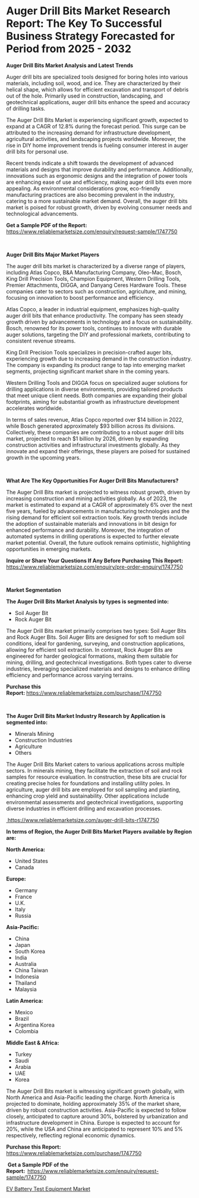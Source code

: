 <p><h1>Auger Drill Bits Market Research Report: The Key To Successful Business Strategy Forecasted for Period from 2025 - 2032</h1></p><p><strong>Auger Drill Bits Market Analysis and Latest Trends</strong></p>
<p><p>Auger drill bits are specialized tools designed for boring holes into various materials, including soil, wood, and ice. They are characterized by their helical shape, which allows for efficient excavation and transport of debris out of the hole. Primarily used in construction, landscaping, and geotechnical applications, auger drill bits enhance the speed and accuracy of drilling tasks.</p><p>The Auger Drill Bits Market is experiencing significant growth, expected to expand at a CAGR of 12.8% during the forecast period. This surge can be attributed to the increasing demand for infrastructure development, agricultural activities, and landscaping projects worldwide. Moreover, the rise in DIY home improvement trends is fueling consumer interest in auger drill bits for personal use.</p><p>Recent trends indicate a shift towards the development of advanced materials and designs that improve durability and performance. Additionally, innovations such as ergonomic designs and the integration of power tools are enhancing ease of use and efficiency, making auger drill bits even more appealing. As environmental considerations grow, eco-friendly manufacturing practices are also becoming prevalent in the industry, catering to a more sustainable market demand. Overall, the auger drill bits market is poised for robust growth, driven by evolving consumer needs and technological advancements.</p></p>
<p><strong>Get a Sample PDF of the Report:&nbsp;</strong> <a href="https://www.reliablemarketsize.com/enquiry/request-sample/1747750?utm_campaign=2216&utm_medium=2&utm_source=Github&utm_content=ia&utm_term=18022025&utm_id=auger-drill-bits">https://www.reliablemarketsize.com/enquiry/request-sample/1747750</a></p>
<p>&nbsp;</p>
<p><strong>Auger Drill Bits Major Market Players</strong></p>
<p><p>The auger drill bits market is characterized by a diverse range of players, including Atlas Copco, B&A Manufacturing Company, Oleo-Mac, Bosch, King Drill Precision Tools, Champion Equipment, Western Drilling Tools, Premier Attachments, DIGGA, and Danyang Ceres Hardware Tools. These companies cater to sectors such as construction, agriculture, and mining, focusing on innovation to boost performance and efficiency.</p><p>Atlas Copco, a leader in industrial equipment, emphasizes high-quality auger drill bits that enhance productivity. The company has seen steady growth driven by advancements in technology and a focus on sustainability. Bosch, renowned for its power tools, continues to innovate with durable auger solutions, targeting the DIY and professional markets, contributing to consistent revenue streams.</p><p>King Drill Precision Tools specializes in precision-crafted auger bits, experiencing growth due to increasing demand in the construction industry. The company is expanding its product range to tap into emerging market segments, projecting significant market share in the coming years.</p><p>Western Drilling Tools and DIGGA focus on specialized auger solutions for drilling applications in diverse environments, providing tailored products that meet unique client needs. Both companies are expanding their global footprints, aiming for substantial growth as infrastructure development accelerates worldwide.</p><p>In terms of sales revenue, Atlas Copco reported over $14 billion in 2022, while Bosch generated approximately $93 billion across its divisions. Collectively, these companies are contributing to a robust auger drill bits market, projected to reach $1 billion by 2026, driven by expanding construction activities and infrastructural investments globally. As they innovate and expand their offerings, these players are poised for sustained growth in the upcoming years.</p></p>
<p>&nbsp;</p>
<p><strong>What Are The Key Opportunities For Auger Drill Bits Manufacturers?</strong></p>
<p><p>The Auger Drill Bits market is projected to witness robust growth, driven by increasing construction and mining activities globally. As of 2023, the market is estimated to expand at a CAGR of approximately 6% over the next five years, fueled by advancements in manufacturing technologies and the rising demand for efficient soil extraction tools. Key growth trends include the adoption of sustainable materials and innovations in bit design for enhanced performance and durability. Moreover, the integration of automated systems in drilling operations is expected to further elevate market potential. Overall, the future outlook remains optimistic, highlighting opportunities in emerging markets.</p></p>
<p><strong>Inquire or Share Your Questions If Any Before Purchasing This Report:</strong> <a href="https://www.reliablemarketsize.com/enquiry/pre-order-enquiry/1747750?utm_campaign=2216&utm_medium=2&utm_source=Github&utm_content=ia&utm_term=18022025&utm_id=auger-drill-bits">https://www.reliablemarketsize.com/enquiry/pre-order-enquiry/1747750</a></p>
<p>&nbsp;</p>
<p><strong>Market Segmentation</strong></p>
<p><strong>The Auger Drill Bits Market Analysis by types is segmented into:</strong></p>
<p><ul><li>Soil Auger Bit</li><li>Rock Auger Bit</li></ul></p>
<p><p>The Auger Drill Bits market primarily comprises two types: Soil Auger Bits and Rock Auger Bits. Soil Auger Bits are designed for soft to medium soil conditions, ideal for gardening, surveying, and construction applications, allowing for efficient soil extraction. In contrast, Rock Auger Bits are engineered for harder geological formations, making them suitable for mining, drilling, and geotechnical investigations. Both types cater to diverse industries, leveraging specialized materials and designs to enhance drilling efficiency and performance across varying terrains.</p></p>
<p><strong>Purchase this Report:&nbsp;</strong><a href="https://www.reliablemarketsize.com/purchase/1747750?utm_campaign=2216&utm_medium=2&utm_source=Github&utm_content=ia&utm_term=18022025&utm_id=auger-drill-bits">https://www.reliablemarketsize.com/purchase/1747750</a></p>
<p>&nbsp;</p>
<p><strong>The Auger Drill Bits Market Industry Research by Application is segmented into:</strong></p>
<p><ul><li>Minerals Mining</li><li>Construction Industries</li><li>Agriculture</li><li>Others</li></ul></p>
<p><p>The Auger Drill Bits Market caters to various applications across multiple sectors. In minerals mining, they facilitate the extraction of soil and rock samples for resource evaluation. In construction, these bits are crucial for creating precise holes for foundations and installing utility poles. In agriculture, auger drill bits are employed for soil sampling and planting, enhancing crop yield and sustainability. Other applications include environmental assessments and geotechnical investigations, supporting diverse industries in efficient drilling and excavation processes.</p></p>
<p><a href="https://www.reliablemarketsize.com/auger-drill-bits-r1747750?utm_campaign=2216&utm_medium=2&utm_source=Github&utm_content=ia&utm_term=18022025&utm_id=auger-drill-bits">&nbsp;https://www.reliablemarketsize.com/auger-drill-bits-r1747750</a></p>
<p><strong>In terms of Region, the Auger Drill Bits Market Players available by Region are:</strong></p>
<p>
    <p> <strong> North America: </strong>
        <ul>
            <li>United States</li>
            <li>Canada</li>
        </ul>
        </p> 
    <p> <strong> Europe: </strong>
        <ul>
            <li>Germany</li>
            <li>France</li>
            <li>U.K.</li>
            <li>Italy</li>
            <li>Russia</li>
        </ul>
        </p> 
    <p> <strong> Asia-Pacific: </strong>
        <ul>
            <li>China</li>
            <li>Japan</li>
            <li>South Korea</li>
            <li>India</li>
            <li>Australia</li>
            <li>China Taiwan</li>
            <li>Indonesia</li>
            <li>Thailand</li>
            <li>Malaysia</li>
        </ul>
        </p> 
    <p> <strong> Latin America: </strong>
        <ul>
            <li>Mexico</li>
            <li>Brazil</li>
            <li>Argentina Korea</li>
            <li>Colombia</li>
        </ul>
        </p> 
    <p> <strong> Middle East & Africa: </strong>
        <ul>
            <li>Turkey</li>
            <li>Saudi</li>
            <li>Arabia</li>
            <li>UAE</li>
            <li>Korea</li>
        </ul>
    </p>
    </p>
<p><p>The Auger Drill Bits market is witnessing significant growth globally, with North America and Asia-Pacific leading the charge. North America is projected to dominate, holding approximately 35% of the market share, driven by robust construction activities. Asia-Pacific is expected to follow closely, anticipated to capture around 30%, bolstered by urbanization and infrastructure development in China. Europe is expected to account for 20%, while the USA and China are anticipated to represent 10% and 5% respectively, reflecting regional economic dynamics.</p></p>
<p><strong>Purchase this Report: </strong><a href="https://www.reliablemarketsize.com/purchase/1747750?utm_campaign=2216&utm_medium=2&utm_source=Github&utm_content=ia&utm_term=18022025&utm_id=auger-drill-bits">https://www.reliablemarketsize.com/purchase/1747750</a></p>
<p>&nbsp;<strong>Get a Sample PDF of the Report:&nbsp;&nbsp;</strong><a href="https://www.reliablemarketsize.com/enquiry/request-sample/1747750?utm_campaign=2216&utm_medium=2&utm_source=Github&utm_content=ia&utm_term=18022025&utm_id=auger-drill-bits">https://www.reliablemarketsize.com/enquiry/request-sample/1747750</a></p>
<p><strong></strong></p>
<p><p><a href="https://github.com/millionkaryn68/Market-Research-Report-List-1/blob/main/ev-battery-test-equipment-market.md?utm_campaign=2216&utm_medium=2&utm_source=Github&utm_content=ia&utm_term=18022025&utm_id=auger-drill-bits">EV Battery Test Equipment Market</a></p></p>